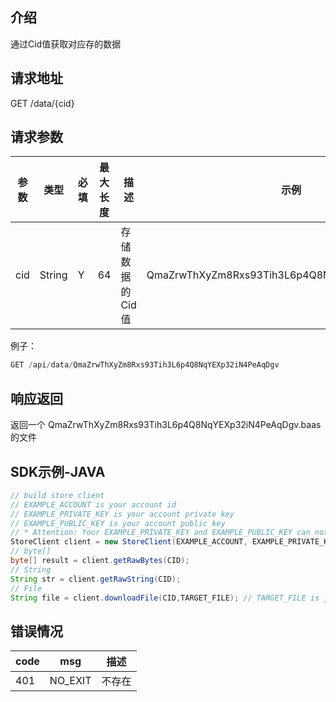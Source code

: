 ## 介绍

通过Cid值获取对应存的数据

## 请求地址

GET /data/{cid}

## 请求参数

| 参数 | 类型 | 必填 | 最大长度 | 描述 | 示例 |
| --- | --- | --- | --- | --- | --- |
| cid | String | Y | 64 | 存储数据的Cid值 | QmaZrwThXyZm8Rxs93Tih3L6p4Q8NqYEXp32iN4PeAqDgv |

例子：

```js
GET /api/data/QmaZrwThXyZm8Rxs93Tih3L6p4Q8NqYEXp32iN4PeAqDgv
```

## 响应返回

返回一个 QmaZrwThXyZm8Rxs93Tih3L6p4Q8NqYEXp32iN4PeAqDgv.baas 的文件

## SDK示例-JAVA

```java
// build store client
// EXAMPLE_ACCOUNT is your account id
// EXAMPLE_PRIVATE_KEY is your account private key
// EXAMPLE_PUBLIC_KEY is your account public key
// * Attention: Your EXAMPLE_PRIVATE_KEY and EXAMPLE_PUBLIC_KEY can not be uploaded.
StoreClient client = new StoreClient(EXAMPLE_ACCOUNT, EXAMPLE_PRIVATE_KEY, EXAMPLE_PUBLIC_KEY, false);
// byte[]
byte[] result = client.getRawBytes(CID);
// String
String str = client.getRawString(CID);
// File
String file = client.downloadFile(CID,TARGET_FILE); // TARGET_FILE is java.io.File.
```

## 错误情况

| code | msg | 描述 |
| --- | --- | --- |
| 401 | NO\_EXIT | 不存在 |



